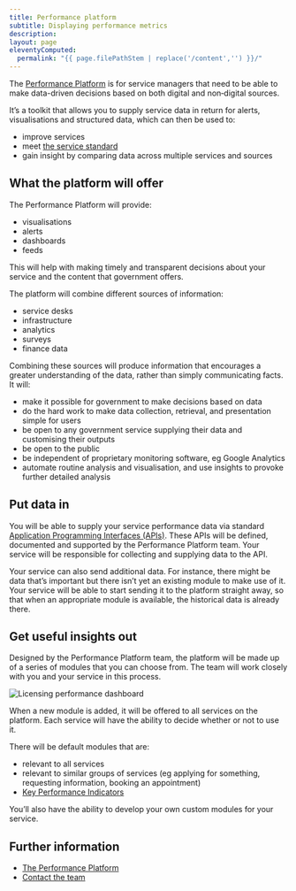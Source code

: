 ```yaml
---
title: Performance platform
subtitle: Displaying performance metrics
description:
layout: page
eleventyComputed:
  permalink: "{{ page.filePathStem | replace('/content','') }}/"
---
```


The [Performance Platform](https://www.gov.uk/performance) is for service managers that need to be able to make data-driven decisions based on both digital and non‑digital sources.

It’s a toolkit that allows you to supply service data in return for alerts, visualisations and structured data, which can then be used to:

- improve services
- meet [the service standard](/version-1/)
- gain insight by comparing data across multiple services and sources

## What the platform will offer

The Performance Platform will provide:

- visualisations
- alerts
- dashboards
- feeds

This will help with making timely and transparent decisions about your service and the content that government offers.

The platform will combine different sources of information:

- service desks
- infrastructure
- analytics
- surveys
- finance data

Combining these sources will produce information that encourages a greater understanding of the data, rather than simply communicating facts. It will:

- make it possible for government to make decisions based on data
- do the hard work to make data collection, retrieval, and presentation simple for users
- be open to any government service supplying their data and customising their outputs
- be open to the public
- be independent of proprietary monitoring software, eg Google Analytics
- automate routine analysis and visualisation, and use insights to provoke further detailed analysis

## Put data in

You will be able to supply your service performance data via standard [Application Programming Interfaces (APIs)](https://web.archive.org/web/20150324140431/http://techterms.com/definition/api). These APIs will be defined, documented and supported by the Performance Platform team. Your service will be responsible for collecting and supplying data to the API.

Your service can also send additional data. For instance, there might be data that’s important but there isn’t yet an existing module to make use of it. Your service will be able to start sending it to the platform straight away, so that when an appropriate module is available, the historical data is already there.

## Get useful insights out

Designed by the Performance Platform team, the platform will be made up of a series of modules that you can choose from. The team will work closely with you and your service in this process.

![Licensing performance dashboard](/assets/content/version-1/guides/images/licensing.png)

When a new module is added, it will be offered to all services on the platform. Each service will have the ability to decide whether or not to use it.

There will be default modules that are:

- relevant to all services
- relevant to similar groups of services (eg applying for something, requesting information, booking an appointment)
- [Key Performance Indicators](/version-1/guides/measurement/)

You’ll also have the ability to develop your own custom modules for your service.

## Further information

- [The Performance Platform](https://www.gov.uk/performance)
- [Contact the team](mailto:performance@digital.cabinet-office.gov.uk)
